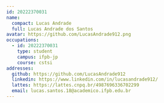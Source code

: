 ```yaml
---
id: 20222370031
name:
  compact: Lucas Andrade
  full: Lucas Andrade dos Santos
avatar: https://github.com/LucasAndrade912.png
occupations:
  - id: 20222370031
    type: student
    campus: ifpb-jp
    course: cstsi
addresses:
  github: https://github.com/LucasAndrade912
  linkedin: https://www.linkedin.com/in/lucasandrade912/
  lattes: https://lattes.cnpq.br/4987696336702299
  email: lucas.santos.18@academico.ifpb.edu.br
---
```

